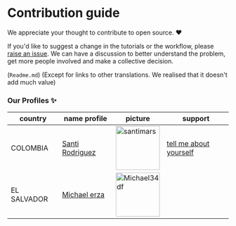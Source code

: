 # Contribution guide

We appreciate your thought to contribute to open source. :heart:

If you'd like to suggest a change in the tutorials or the workflow, please [raise an issue](https://github.com/firstcontributions/first-contributions/issues/new). We can have a discussion to better understand the problem, get more people involved and make a collective decision.

 (`Readme.md`) (Except for links to other translations. We realised that it doesn't add much value)

### Our Profiles :sparkles:


|  country | name profile | picture| support|
|--|---|---|--|
|COLOMBIA | [Santi Rodriguez](src="https://www.github.com/santimars") | [<img width="100" src="https://avatars.githubusercontent.com/u/98999805?v=4" alt="santimars" />](https://github.com/santimars) |[tell me about yourself](https://github.com/W-R-T-O/Tell_me_about_yourself/tree/main) |
| EL SALVADOR | [Michael erza](https:www.github.com/michael34df) | [<img width="100" src="https://avatars.githubusercontent.com/u/142544467?v=4" alt="Michael34df" />](https://github.com/Michael34df) |

